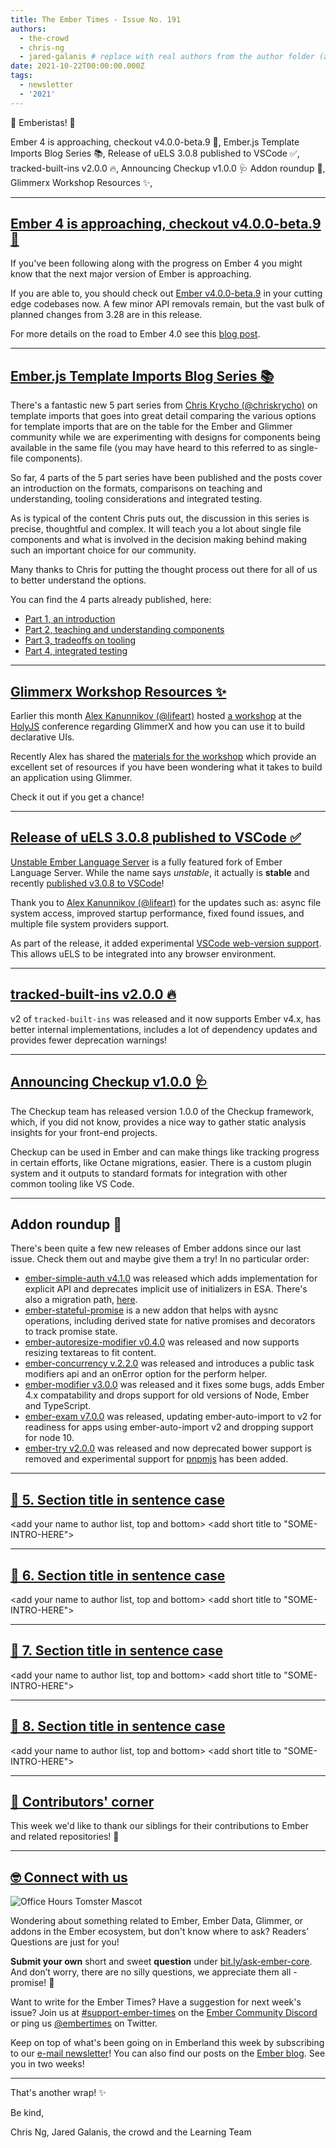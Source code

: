 ```yaml
---
title: The Ember Times - Issue No. 191
authors:
  - the-crowd
  - chris-ng
  - jared-galanis # replace with real authors from the author folder (add yourself if you're not there)
date: 2021-10-22T00:00:00.000Z
tags:
  - newsletter
  - '2021'
---
```


👋 Emberistas! 🐹

<SOME-INTRO-HERE-TO-KEEP-THEM-SUBSCRIBERS-READING>
Ember 4 is approaching, checkout v4.0.0-beta.9 🐹,
Ember.js Template Imports Blog Series 📚,
Release of uELS 3.0.8 published to VSCode ✅,
tracked-built-ins v2.0.0 🔥,
Announcing Checkup v1.0.0 🩺
Addon roundup 🙌,
Glimmerx Workshop Resources ✨,

---

## [Ember 4 is approaching, checkout v4.0.0-beta.9 🐹](https://twitter.com/mixonic/status/1458594719093694466)

If you've been following along with the progress on Ember 4 you might know that the next major version of Ember is approaching.

If you are able to, you should check out [Ember v4.0.0-beta.9](https://github.com/emberjs/ember.js/releases/tag/v4.0.0-beta.9) in your cutting edge codebases now. A few minor API removals remain, but the vast bulk of planned changes from 3.28 are in this release.

For more details on the road to Ember 4.0 see this [blog post](https://blog.emberjs.com/the-road-to-ember-4-0/).

---

## [Ember.js Template Imports Blog Series 📚](https://v5.chriskrycho.com/journal/ember-template-imports/)

There's a fantastic new 5 part series from [Chris Krycho (@chriskrycho)](https://github.com/chriskrycho) on template imports that goes into great detail comparing the various options for template imports that are on the table for the Ember and Glimmer community while we are experimenting with designs for components being available in the same file (you may have heard to this referred to as single-file components).

So far, 4 parts of the 5 part series have been published and the posts cover an introduction on the formats, comparisons on teaching and understanding, tooling considerations and integrated testing.

As is typical of the content Chris puts out, the discussion in this series is precise, thoughtful and complex. It will teach you a lot about single file components and what is involved in the decision making behind making such an important choice for our community.

Many thanks to Chris for putting the thought process out there for all of us to better understand the options.

You can find the 4 parts already published, here:

- [Part 1, an introduction](https://v5.chriskrycho.com/journal/ember-template-imports/part-1/)
- [Part 2, teaching and understanding components](https://v5.chriskrycho.com/journal/ember-template-imports/part-2/)
- [Part 3, tradeoffs on tooling](https://v5.chriskrycho.com/journal/ember-template-imports/part-3/)
- [Part 4, integrated testing](https://v5.chriskrycho.com/journal/ember-template-imports/part-4/)

---

## [Glimmerx Workshop Resources ✨](https://twitter.com/vaier/status/1456309739017707521)

Earlier this month [Alex Kanunnikov (@lifeart)](https://github.com/lifeart) hosted [a workshop](https://holyjs-moscow.ru/talks/workshop-glimmerx-declarative-ui-i-derived-reactivity-in-27kb/) at the [HolyJS](https://holyjs-moscow.ru/) conference regarding GlimmerX and how you can use it to build declarative UIs.

Recently Alex has shared the [materials for the workshop](https://github.com/lifeart/glimmerx-workshop) which provide an excellent set of resources if you have been wondering what it takes to build an application using Glimmer.

Check it out if you get a chance!

---

## [Release of uELS 3.0.8 published to VSCode ✅](https://discord.com/channels/480462759797063690/480499624663056390/896699510888226826)

[Unstable Ember Language Server](https://marketplace.visualstudio.com/items?itemName=lifeart.vscode-ember-unstable) is a fully featured fork of Ember Language Server. While the name says _unstable_, it actually is **stable** and recently [published v3.0.8 to VSCode](https://marketplace.visualstudio.com/items?itemName=lifeart.vscode-ember-unstable)!

Thank you to [Alex Kanunnikov (@lifeart)](https://github.com/lifeart) for the updates such as: async file system access, improved startup performance, fixed found issues, and multiple file system providers support.

As part of the release, it added experimental [VSCode web-version support](https://code.visualstudio.com/api/extension-guides/web-extensions). This allows uELS to be integrated into any browser environment.

---

## [tracked-built-ins v2.0.0 🔥](https://github.com/tracked-tools/tracked-built-ins/releases/tag/v2.0.0)

v2 of `tracked-built-ins` was released and it now supports Ember v4.x, has better internal implementations, includes a lot of dependency updates and provides fewer deprecation warnings!

---

## [Announcing Checkup v1.0.0 🩺](https://www.linkedin.com/pulse/announcing-checkup-10-steve-calvert/)

The Checkup team has released version 1.0.0 of the Checkup framework, which, if you did not know, provides a nice way to gather static analysis insights for your front-end projects.

Checkup can be used in Ember and can make things like tracking progress in certain efforts, like Octane migrations, easier. There is a custom plugin system and it outputs to standard formats for integration with other common tooling like VS Code.

---

## Addon roundup 🙌

There's been quite a few new releases of Ember addons since our last issue. Check them out and maybe give them a try! In no particular order:

- [ember-simple-auth v4.1.0](https://github.com/simplabs/ember-simple-auth/releases/tag/4.1.0) was released which adds implementation for explicit API and deprecates implicit use of initializers in ESA. There's also a migration path, [here](https://github.com/simplabs/ember-simple-auth/blob/master/guides/upgrade-to-v4.md).
- [ember-stateful-promise](https://github.com/snewcomer/ember-stateful-promise) is a new addon that helps with aysnc operations, including derived state for native promises and decorators to track promise state.
- [ember-autoresize-modifier v0.4.0](https://github.com/jelhan/ember-autoresize-modifier/releases/tag/v0.4.0) was released and now supports resizing textareas to fit content.
- [ember-concurrency v.2.2.0](https://github.com/machty/ember-concurrency/releases/tag/2.2.0) was released and introduces a public task modifiers api and an onError option for the perform helper.
- [ember-modifier v3.0.0](https://github.com/ember-modifier/ember-modifier/releases/tag/v3.0.0) was released and it fixes some bugs, adds Ember 4.x compatability and drops support for old versions of Node, Ember and TypeScript.
- [ember-exam v7.0.0](https://github.com/ember-cli/ember-exam/releases/tag/v7.0.0) was released, updating ember-auto-import to v2 for readiness for apps using ember-auto-import v2 and dropping support for node 10.
- [ember-try v2.0.0](https://github.com/ember-cli/ember-try/releases/tag/v2.0.0) was released and now deprecated bower support is removed and experimental support for [pnpmjs](https://twitter.com/pnpmjs) has been added.

---

## [🐹 5. Section title in sentence case](section-url)

<change section title emoji>
<consider adding some bold to your paragraph>
<add the contributor in the post in format "FirstName LastName (@githubUserName)" linked to their GitHub account>
<please include link to external article/repo/etc in paragraph / body text, not just header title above>

<add your name to author list, top and bottom>
<add short title to "SOME-INTRO-HERE">

---

## [🐹 6. Section title in sentence case](section-url)

<change section title emoji>
<consider adding some bold to your paragraph>
<add the contributor in the post in format "FirstName LastName (@githubUserName)" linked to their GitHub account>
<please include link to external article/repo/etc in paragraph / body text, not just header title above>

<add your name to author list, top and bottom>
<add short title to "SOME-INTRO-HERE">

---

## [🐹 7. Section title in sentence case](section-url)

<change section title emoji>
<consider adding some bold to your paragraph>
<add the contributor in the post in format "FirstName LastName (@githubUserName)" linked to their GitHub account>
<please include link to external article/repo/etc in paragraph / body text, not just header title above>

<add your name to author list, top and bottom>
<add short title to "SOME-INTRO-HERE">

---

## [🐹 8. Section title in sentence case](section-url)

<change section title emoji>
<consider adding some bold to your paragraph>
<add the contributor in the post in format "FirstName LastName (@githubUserName)" linked to their GitHub account>
<please include link to external article/repo/etc in paragraph / body text, not just header title above>

<add your name to author list, top and bottom>
<add short title to "SOME-INTRO-HERE">

---

## [👏 Contributors' corner](https://guides.emberjs.com/release/contributing/repositories/)

<p>This week we'd like to thank our siblings for their contributions to Ember and related repositories! 💖</p>

---

## [🤓 Connect with us](https://docs.google.com/forms/d/e/1FAIpQLScqu7Lw_9cIkRtAiXKitgkAo4xX_pV1pdCfMJgIr6Py1V-9Og/viewform)

<div class="blog-row">
  <img class="float-right small transparent padded" alt="Office Hours Tomster Mascot" title="Readers' Questions" src="/images/tomsters/officehours.png" />

  <p>Wondering about something related to Ember, Ember Data, Glimmer, or addons in the Ember ecosystem, but don't know where to ask? Readers’ Questions are just for you!</p>

  <p><strong>Submit your own</strong> short and sweet <strong>question</strong> under <a href="https://bit.ly/ask-ember-core" target="rq">bit.ly/ask-ember-core</a>. And don’t worry, there are no silly questions, we appreciate them all - promise! 🤞</p>

  <p>Want to write for the Ember Times? Have a suggestion for next week's issue? Join us at <a href="https://discordapp.com/channels/480462759797063690/485450546887786506">#support-ember-times</a> on the <a href="https://discord.gg/emberjs">Ember Community Discord</a> or ping us <a href="https://twitter.com/embertimes">@embertimes</a> on Twitter.</p>

  <p>Keep on top of what's been going on in Emberland this week by subscribing to our <a href="https://embertimes.substack.com/">e-mail newsletter</a>! You can also find our posts on the <a href="https://blog.emberjs.com/tag/newsletter">Ember blog</a>. See you in two weeks!</p>
</div>

---

That's another wrap! ✨

Be kind,

Chris Ng, Jared Galanis, the crowd and the Learning Team
